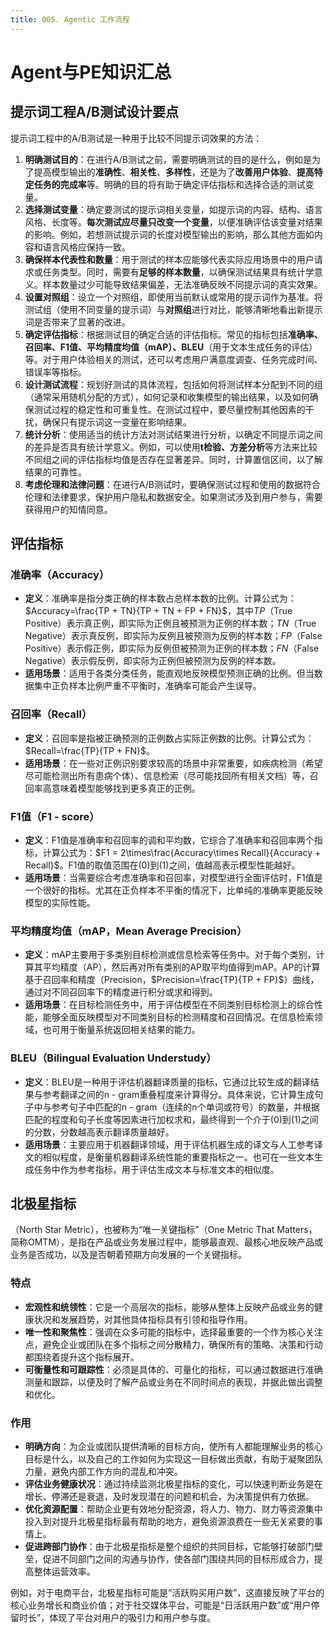 ```yaml
---
title: 005. Agentic 工作流程
---
```

# Agent与PE知识汇总

## 提示词工程A/B测试设计要点

提示词工程中的A/B测试是一种用于比较不同提示词效果的方法：
1. **明确测试目的**：在进行A/B测试之前，需要明确测试的目的是什么，例如是为了提高模型输出的**准确性**、**相关性**、**多样性**，还是为了**改善用户体验**、**提高特定任务的完成率**等。明确的目的将有助于确定评估指标和选择合适的测试变量。
2. **选择测试变量**：确定要测试的提示词相关变量，如提示词的内容、结构、语言风格、长度等。**每次测试应尽量只改变一个变量**，以便准确评估该变量对结果的影响。例如，若想测试提示词的长度对模型输出的影响，那么其他方面如内容和语言风格应保持一致。
3. **确保样本代表性和数量**：用于测试的样本应能够代表实际应用场景中的用户请求或任务类型。同时，需要有**足够的样本数量**，以确保测试结果具有统计学意义。样本数量过少可能导致结果偏差，无法准确反映不同提示词的真实效果。
4. **设置对照组**：设立一个对照组，即使用当前默认或常用的提示词作为基准。将测试组（使用不同变量的提示词）与**对照组**进行对比，能够清晰地看出新提示词是否带来了显著的改进。
5. **确定评估指标**：根据测试目的确定合适的评估指标。常见的指标包括**准确率、召回率、F1值、平均精度均值（mAP）、BLEU**（用于文本生成任务的评估）等。对于用户体验相关的测试，还可以考虑用户满意度调查、任务完成时间、错误率等指标。
6. **设计测试流程**：规划好测试的具体流程，包括如何将测试样本分配到不同的组（通常采用随机分配的方式），如何记录和收集模型的输出结果，以及如何确保测试过程的稳定性和可重复性。在测试过程中，要尽量控制其他因素的干扰，确保只有提示词这一变量在影响结果。
7. **统计分析**：使用适当的统计方法对测试结果进行分析，以确定不同提示词之间的差异是否具有统计学意义。例如，可以使用**t检验、方差分析**等方法来比较不同组之间的评估指标均值是否存在显著差异。同时，计算置信区间，以了解结果的可靠性。
8. **考虑伦理和法律问题**：在进行A/B测试时，要确保测试过程和使用的数据符合伦理和法律要求，保护用户隐私和数据安全。如果测试涉及到用户参与，需要获得用户的知情同意。

## 评估指标



### 准确率（Accuracy）
- **定义**：准确率是指分类正确的样本数占总样本数的比例。计算公式为：$Accuracy=\frac{TP + TN}{TP + TN + FP + FN}$，其中$TP$（True Positive）表示真正例，即实际为正例且被预测为正例的样本数；$TN$（True Negative）表示真反例，即实际为反例且被预测为反例的样本数；$FP$（False Positive）表示假正例，即实际为反例但被预测为正例的样本数；$FN$（False Negative）表示假反例，即实际为正例但被预测为反例的样本数。
- **适用场景**：适用于各类分类任务，能直观地反映模型预测正确的比例。但当数据集中正负样本比例严重不平衡时，准确率可能会产生误导。

### 召回率（Recall）
- **定义**：召回率是指被正确预测的正例数占实际正例数的比例。计算公式为：$Recall=\frac{TP}{TP + FN}$。
- **适用场景**：在一些对正例识别要求较高的场景中非常重要，如疾病检测（希望尽可能检测出所有患病个体）、信息检索（尽可能找回所有相关文档）等，召回率高意味着模型能够找到更多真正的正例。

### F1值（F1 - score）
- **定义**：F1值是准确率和召回率的调和平均数，它综合了准确率和召回率两个指标，计算公式为：$F1 = 2\times\frac{Accuracy\times Recall}{Accuracy + Recall}$。F1值的取值范围在\(0\)到\(1\)之间，值越高表示模型性能越好。
- **适用场景**：当需要综合考虑准确率和召回率，对模型进行全面评估时，F1值是一个很好的指标。尤其在正负样本不平衡的情况下，比单纯的准确率更能反映模型的实际性能。

### 平均精度均值（mAP，Mean Average Precision）
- **定义**：mAP主要用于多类别目标检测或信息检索等任务中。对于每个类别，计算其平均精度（AP），然后再对所有类别的AP取平均值得到mAP。AP的计算基于召回率和精度（Precision，$Precision=\frac{TP}{TP + FP}$）曲线，通过对不同召回率下的精度进行积分或求和得到。
- **适用场景**：在目标检测任务中，用于评估模型在不同类别目标检测上的综合性能，能够全面反映模型对不同类别目标的检测精度和召回情况。在信息检索领域，也可用于衡量系统返回相关结果的能力。

### BLEU（Bilingual Evaluation Understudy）
- **定义**：BLEU是一种用于评估机器翻译质量的指标，它通过比较生成的翻译结果与参考翻译之间的n -  gram重叠程度来计算得分。具体来说，它计算生成句子中与参考句子中匹配的n -  gram（连续的n个单词或符号）的数量，并根据匹配的程度和句子长度等因素进行加权求和，最终得到一个介于\(0\)到\(1\)之间的分数，分数越高表示翻译质量越好。
- **适用场景**：主要应用于机器翻译领域，用于评估机器生成的译文与人工参考译文的相似程度，是衡量机器翻译系统性能的重要指标之一。也可在一些文本生成任务中作为参考指标，用于评估生成文本与标准文本的相似度。

## 北极星指标
（North Star Metric），也被称为“唯一关键指标”（One Metric That Matters，简称OMTM），是指在产品或业务发展过程中，能够最直观、最核心地反映产品或业务是否成功，以及是否朝着预期方向发展的一个关键指标。

### 特点
- **宏观性和统领性**：它是一个高层次的指标，能够从整体上反映产品或业务的健康状况和发展趋势，对其他具体指标具有引领和指导作用。
- **唯一性和聚焦性**：强调在众多可能的指标中，选择最重要的一个作为核心关注点，避免企业或团队在多个指标之间分散精力，确保所有的策略、决策和行动都围绕着提升这个指标展开。
- **可衡量性和可跟踪性**：必须是具体的、可量化的指标，可以通过数据进行准确测量和跟踪，以便及时了解产品或业务在不同时间点的表现，并据此做出调整和优化。

### 作用
- **明确方向**：为企业或团队提供清晰的目标方向，使所有人都能理解业务的核心目标是什么，以及自己的工作如何为实现这一目标做出贡献，有助于凝聚团队力量，避免内部工作方向的混乱和冲突。
- **评估业务健康状况**：通过持续监测北极星指标的变化，可以快速判断业务是在增长、停滞还是衰退，及时发现潜在的问题和机会，为决策提供有力依据。
- **优化资源配置**：帮助企业更有效地分配资源，将人力、物力、财力等资源集中投入到对提升北极星指标最有帮助的地方，避免资源浪费在一些无关紧要的事情上。
- **促进跨部门协作**：由于北极星指标是整个组织的共同目标，它能够打破部门壁垒，促进不同部门之间的沟通与协作，使各部门围绕共同的目标形成合力，提高整体运营效率。

例如，对于电商平台，北极星指标可能是“活跃购买用户数”，这直接反映了平台的核心业务增长和商业价值；对于社交媒体平台，可能是“日活跃用户数”或“用户停留时长”，体现了平台对用户的吸引力和用户参与度。